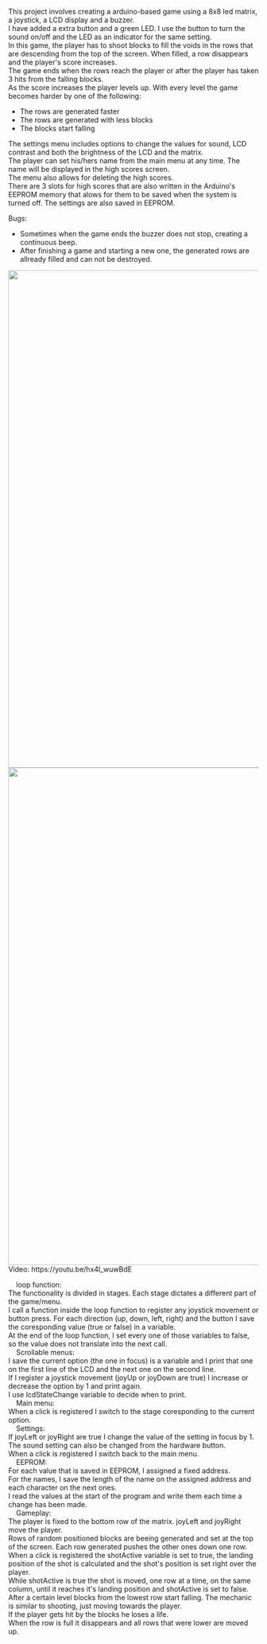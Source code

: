 This project involves creating a arduino-based game using a 8x8 led matrix, a joystick, a LCD display and a buzzer.<br />
I have added a extra button and a green LED. I use the button to turn the sound on/off and the LED as an indicator for the same setting.<br />
In this game, the player has to shoot blocks to fill the voids in the rows that are descending from the top of the screen. When filled, a row disappears and the player's score increases.<br />
The game ends when the rows reach the player or after the player has taken 3 hits from the falling blocks.<br />
As the score increases the player levels up. With every level the game becomes harder by one of the following:
- The rows are generated faster
- The rows are generated with less blocks
- The blocks start falling

The settings menu includes options to change the values for sound, LCD contrast and both the brightness of the LCD and the matrix.<br />
The player can set his/hers name from the main menu at any time. The name will be displayed in the high scores screen.<br />
The menu also allows for deleting the high scores.<br />
There are 3 slots for high scores that are also written in the Arduino's EEPROM memory that alows for them to be saved when the system is turned off. The settings are also saved in EEPROM.<br />

Bugs:<br />
- Sometimes when the game ends the buzzer does not stop, creating a continuous beep.
- After finishing a game and starting a new one, the generated rows are allready filled and can not be destroyed.
<img src="https://user-images.githubusercontent.com/62668963/147181144-2f3b3ba6-11bc-43da-a286-06156813713e.jpg" width = "1000">
<img src="https://user-images.githubusercontent.com/62668963/147181247-266e3c4c-ac7b-4b39-896c-5a77628fafd5.jpg" width = "1000">
Video: https://youtu.be/hx4l_wuwBdE

&nbsp;&nbsp;&nbsp;&nbsp;loop function:<br />
The functionality is divided in stages. Each stage dictates a different part of the game/menu.<br />
I call a function inside the loop function to register any joystick movement or button press. For each direction (up, down, left, right) and the button I save the coresponding value (true or false) in a variable.<br />
At the end of the loop function, I set every one of those variables to false, so the value does not translate into the next call.<br />
&nbsp;&nbsp;&nbsp;&nbsp;Scrollable menus:<br />
I save the current option (the one in focus) is a variable and I print that one on the first line of the LCD and the next one on the second line.<br />
If I register a joystick movement (joyUp or joyDown are true) I increase or decrease the option by 1 and print again.<br />
I use lcdStateChange variable to decide when to print.<br />
&nbsp;&nbsp;&nbsp;&nbsp;Main menu:<br />
When a click is registered I switch to the stage coresponding to the current option.<br />
&nbsp;&nbsp;&nbsp;&nbsp;Settings:<br />
If joyLeft or joyRight are true I change the value of the setting in focus by 1.<br />
The sound setting can also be changed from the hardware button.<br />
When a click is registered I switch back to the main menu.<br />
&nbsp;&nbsp;&nbsp;&nbsp;EEPROM:<br />
For each value that is saved in EEPROM, I assigned a fixed address.<br />
For the names, I save the length of the name on the assigned address and each character on the next ones.<br />
I read the values at the start of the program and write them each time a change has been made.<br />
&nbsp;&nbsp;&nbsp;&nbsp;Gameplay:<br />
The player is fixed to the bottom row of the matrix. joyLeft and joyRight move the player.<br />
Rows of random positioned blocks are beeing generated and set at the top of the screen. Each row generated pushes the other ones down one row.<br />
When a click is registered the shotActive variable is set to true, the landing position of the shot is calculated and the shot's position is set right over the player.<br />
While shotActive is true the shot is moved, one row at a time, on the same column, until it reaches it's landing position and shotActive is set to false.<br />
After a certain level blocks from the lowest row start falling. The mechanic is similar to shooting, just moving towards the player.<br />
If the player gets hit by the blocks he loses a life.<br />
When the row is full it disappears and all rows that were lower are moved up.<br />

